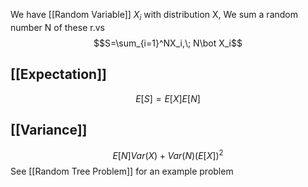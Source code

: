 We have [[Random Variable]] $X_i$ with distribution X, We sum a random number N of these r.vs
$$S=\sum_{i=1}^NX_i,\; N\bot X_i$$
## [[Expectation]]
$$E[S]=E[X]E[N]$$
## [[Variance]]
$$E[N]Var(X)+Var(N)(E[X])^2$$
See  [[Random Tree Problem]] for an example problem